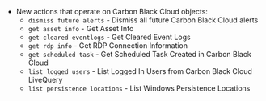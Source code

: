 * New actions that operate on Carbon Black Cloud objects:
    * `dismiss future alerts` - Dismiss all future Carbon Black Cloud alerts
    * `get asset info` - Get Asset Info
    * `get cleared eventlogs` - Get Cleared Event Logs
    * `get rdp info` - Get RDP Connection Information
    * `get scheduled task` - Get Scheduled Task Created in Carbon Black Cloud
    * `list logged users` - List Logged In Users from Carbon Black Cloud LiveQuery
    * `list persistence locations` - List Windows Persistence Locations
